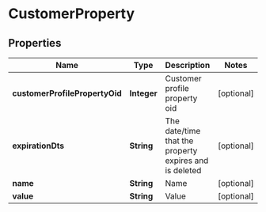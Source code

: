 
# CustomerProperty

## Properties
Name | Type | Description | Notes
------------ | ------------- | ------------- | -------------
**customerProfilePropertyOid** | **Integer** | Customer profile property oid |  [optional]
**expirationDts** | **String** | The date/time that the property expires and is deleted |  [optional]
**name** | **String** | Name |  [optional]
**value** | **String** | Value |  [optional]



